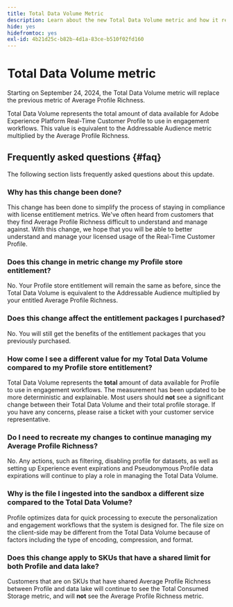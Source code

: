 ```yaml
---
title: Total Data Volume Metric
description: Learn about the new Total Data Volume metric and how it replaces the previous average profile richness metric.
hide: yes
hidefromtoc: yes
exl-id: 4b21d25c-b82b-4d1a-83ce-b510f02fd160
---
```

# Total Data Volume metric

Starting on September 24, 2024, the Total Data Volume metric will replace the previous metric of Average Profile Richness.

Total Data Volume represents the total amount of data available for Adobe Experience Platform Real-Time Customer Profile to use in engagement workflows. This value is equivalent to the Addressable Audience metric multiplied by the Average Profile Richness.

## Frequently asked questions {#faq}

The following section lists frequently asked questions about this update.

### Why has this change been done?

This change has been done to simplify the process of staying in compliance with license entitlement metrics. We've often heard from customers that they find Average Profile Richness difficult to understand and manage against. With this change, we hope that you will be able to better understand and manage your licensed usage of the Real-Time Customer Profile.

### Does this change in metric change my Profile store entitlement?

No. Your Profile store entitlement will remain the same as before, since the Total Data Volume is equivalent to the Addressable Audience multiplied by your entitled Average Profile Richness.

### Does this change affect the entitlement packages I purchased?

No. You will still get the benefits of the entitlement packages that you previously purchased.

### How come I see a different value for my Total Data Volume compared to my Profile store entitlement?

Total Data Volume represents the **total** amount of data available for Profile to use in engagement workflows. The measurement has been updated to be more deterministic and explainable. Most users should **not** see a significant change between their Total Data Volume and their total profile storage. If you have any concerns, please raise a ticket with your customer service representative.

### Do I need to recreate my changes to continue managing my Average Profile Richness?

No. Any actions, such as filtering, disabling profile for datasets, as well as setting up Experience event expirations and Pseudonymous Profile data expirations will continue to play a role in managing the Total Data Volume.

### Why is the file I ingested into the sandbox a different size compared to the Total Data Volume?

Profile optimizes data for quick processing to execute the personalization and engagement workflows that the system is designed for. The file size on the client-side may be different from the Total Data Volume because of factors including the type of encoding, compression, and format.

### Does this change apply to SKUs that have a shared limit for both Profile and data lake?

Customers that are on SKUs that have shared Average Profile Richness between Profile and data lake will continue to see the Total Consumed Storage metric, and will **not** see the Average Profile Richness metric.
